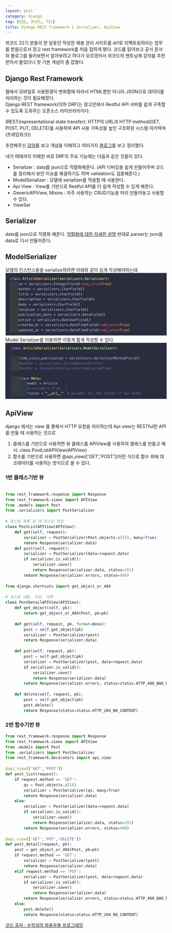 ```yaml
---
layout: post
category: django
tag: [입문, 위코드, TIL]
title: Django REST framework 1 Serializer, ApiView
---
```


위코드 22기 분들이 한 달동안 작성한 채용 관리 사이트를 drf로 리팩토링하라는 업무를 받음으로서 장고 rest framework를 처음 접하게 됐다. 코드를 읽어보고 공식 문서와 블로그를 둘러보면서 알아보려고 하다가 모르겠어서 위코드의 멘토님께 강의를 추천받아서 들었더니 첫 기본 개념이 좀 잡혔다.

## Django Rest Framework

웹에서 모바일로 사용환경이 변화함에 따라서 HTML뿐만 아니라 JSON으로 데이터를 처리하는 것이 필요해졌다.  
Django REST framework(이하 DRF)는 장고안에서 Restful API 서버를 쉽게 구축할 수 있도록 도와주는 오픈소스 라이브러리이다.  

(REST(representational state transfer): HTTP의 URL과 HTTP method(GET, POST, PUT, DELETE)를 사용하여 API 사용 가독성을 높인 구조화된 시스템 아키텍쳐(프레임워크))

추천해주신 [강의](https://www.udemy.com/course/the-complete-guide-to-django-rest-framework-and-vue-js
)를 보고 개념을 이해하고 여러가지 [블로그](https://velog.io/@jcinsh/series/Django-REST-Framework)를 보고 정리했다.

내가 여태까지 이해한 바로 DRF의 주요 기능에는 다음과 같은 것들이 있다.
- Serializer : data를 json으로 직렬화해준다. (API 디버깅을 쉽게 만들어주며 코드를 정리해서 보안 이슈를 해결하기도 하며 validation도 검증해준다.)
- ModelSerializer : 모델에 serializer를 적용할 때 사용한다.
- Api View : View를 기반으로 Restful API를 더 쉽게 작성할 수 있게 해준다. 
- GenericAPIView, Mixins : 자주 사용하는 CRUD기능을 미리 만들어놓고 사용할 수 있다.
- ViewSet 

## Serializer
data를 json으로 직렬화 해준다. [직렬화에 대한 자세한 설명](https://velog.io/@ifyouseeksoomi/DRF-Django-REST-Framework-%EA%B0%84%EB%8B%A8%ED%95%9C-%EC%98%88%EC%8A%B5-Serializer) 
반대로 parser는 json을 data로 다시 만들어준다.

## ModelSerializer
모델의 인스턴스들을 serialize하려면 아래와 같이 길게 작성해야하는데
![modelserializer1](/public/img/modelserializer1.png)
Model Serializer를 이용하면 이렇게 짧게 작성할 수 있다.
![modelserializer2](/public/img/modelserializer2.png)

## ApiView
django 에서는 view 를 통해서 HTTP 요청을 처리하는데 Api view는 RESTful한 API를 만들 때 사용하는 것으로 
1. 클래스를 기반으로 사용하면 뷰 클래스를 APIView를 사용하여 클래스를 만들고 예시: class PostListAPIView(APIView)
2. 함수를 기반으로 사용하면 @api_view(['GET','POST'])이런 식으로 함수 위에 데코레이터를 사용하는 방식으로 쓸 수 있다.

### 1번 클래스기반 뷰
```python

from rest_framework.response import Response
from rest_framework.views import APIView
from .models import Post
from .serializers import PostSerializer

# 포스팅 목록 및 새 포스팅 작성
class PostListAPIView(APIView):
    def get(self, request):
        serializer = PostSerializer(Post.objects.all(), many=True)
        return Response(serializer.data)
    def post(self, request):
        serializer = PostSerializer(data=request.data)
        if serializer.is_valid():
          	serializer.save()
            return Response(serializer.data, status=201)
        return Response(serializer.errors, status=400)  
      
from django.shortcuts import get_object_or_404

# 포스팅 내용, 수정, 삭제
class PostDetailAPIView(APIView):
    def get_object(self, pk):
        return get_object_or_404(Post, pk=pk)
      
    def get(self, request, pk, format=None):
        post = self.get_object(pk)
        serializer = PostSerializer(post)
        return Response(serializer.data)
    
    def put(self, request, pk):
      	post = self.get_object(pk)
        serializer = PostSerializer(post, data=request.data)
        if serializer.is_valid():
            serializer.save()
            return Response(serializer.data)
        return Response(serializer.errors, status=status.HTTP_400_BAD_REQUEST)
      
    def delete(self, request, pk):
        post = self.get_object(pk)
        post.delete()
        return Response(status=status.HTTP_204_NO_CONTENT)
```
### 2번 함수기반 뷰
```python
from rest_framework.response import Response
from rest_framework.views import APIView
from .models import Post
from .serializers import PostSerializer
from rest_framework.decorators import api_view

@api_view(['GET','POST'])
def post_list(request):
    if request.method == 'GET':
        qs = Post.objects.all()
        serializer = PostSerializer(qs, many=True)
        return Response(serializer.data)
    else:
        serializer = PostSerializer(data=request.data)
        if serializer.is_valid():
            serializer.save()
            return Response(serializer.data, status=201)
        return Response(serializer.errors, status=400)

@api_view(['GET','PUT','DELETE'])
def post_detail(request, pk):
    post = get_object_or_404(Post, pk=pk)
    if request.method == 'GET':
        serializer = PostSerializer(post)
        return Response(serializer.data)
    elif request.method == 'PUT':
        serializer = PostSerializer(post, data=reqeust.data)
        if serializer.is_valid():
            serializer.save()
            return Response(serializer.data)
        return Response(serializer.errors, status=status.HTTP_400_BAD_REQUEST)
    else:
        post.delete()
        return Response(status=status.HTTP_204_NO_CONTENT)
```
[코드 출처 : 수학과의 좌충우돌 프로그래밍](https://ssungkang.tistory.com/entry/Django-APIView-Mixins-generics-APIView-ViewSet%EC%9D%84-%EC%95%8C%EC%95%84%EB%B3%B4%EC%9E%90)

